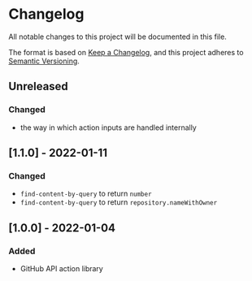 # Changelog
All notable changes to this project will be documented in this file.

The format is based on [Keep a Changelog](https://keepachangelog.com/en/1.0.0/),
and this project adheres to [Semantic Versioning](https://semver.org/spec/v2.0.0.html).

## Unreleased
### Changed
- the way in which action inputs are handled internally

## [1.1.0] - 2022-01-11
### Changed
- `find-content-by-query` to return `number`
- `find-content-by-query` to return `repository.nameWithOwner`

## [1.0.0] - 2022-01-04
### Added
- GitHub API action library

